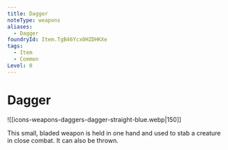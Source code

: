 ```yaml
---
title: Dagger
noteType: weapons
aliases:
  - Dagger
foundryId: Item.TgB46Ycx0HZDHKXe
tags:
  - Item
  - Common
Level: 0
---
```


# Dagger
![[icons-weapons-daggers-dagger-straight-blue.webp|150]]

This small, bladed weapon is held in one hand and used to stab a creature in close combat. It can also be thrown.
